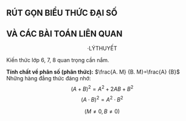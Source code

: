 ## RÚT GỌN BIỂU THỨC ĐẠI SỐ

## VÀ CÁC BÀI TOÁN LIÊN QUAN

$$
\cdot\mathrm{LÝ THUYẾT}
$$

Kiến thức lớp 6, 7, 8 quan trọng cần nắm.

**Tính chất về phân số (phân thức):** $\frac{A. M} {B. M}=\frac{A} {B}$ 
Những hàng đẳng thức đáng nhớ:
$$
(A+B)^2=A^2+2AB+B^2
$$
$$
(A \cdot B)^2=A^2 \cdot B^2
$$

$$
(M \neq 0, B \neq 0)
$$
